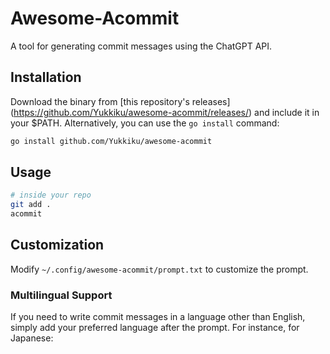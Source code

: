 
# Awesome-Acommit

A tool for generating commit messages using the ChatGPT API.

## Installation

Download the binary from [this repository's releases] (https://github.com/Yukkiku/awesome-acommit/releases/) and include it in your $PATH. Alternatively, you can use the `go install` command:

```bash
go install github.com/Yukkiku/awesome-acommit
```

## Usage

```bash
# inside your repo
git add .
acommit
```

## Customization

Modify `~/.config/awesome-acommit/prompt.txt` to customize the prompt.

### Multilingual Support

If you need to write commit messages in a language other than English, simply add your preferred language after the prompt. For instance, for Japanese: